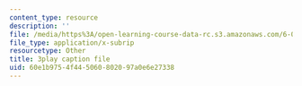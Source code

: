 ```yaml
---
content_type: resource
description: ''
file: /media/https%3A/open-learning-course-data-rc.s3.amazonaws.com/6-046j-design-and-analysis-of-algorithms-spring-2015/60e1b9754f445060802097a0e6e27338_0CdxkgAjsDA.vtt
file_type: application/x-subrip
resourcetype: Other
title: 3play caption file
uid: 60e1b975-4f44-5060-8020-97a0e6e27338
---
```

